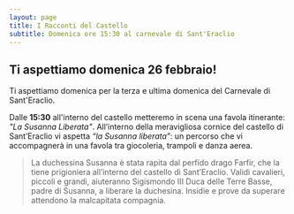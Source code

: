 ```yaml
---
layout: page
title: I Racconti del Castello
subtitle: Domenica ore 15:30 al carnevale di Sant'Eraclio
---
```


## Ti aspettiamo domenica 26 febbraio!

Ti aspettiamo domenica per la terza e ultima domenica del Carnevale di Sant'Eraclio.

Dalle **15:30** all'interno del castello metteremo in scena una favola itinerante: *"La Susanna Liberata"*.
All’interno della meravigliosa cornice del castello di Sant’Eraclio vi aspetta *“la Susanna liberata”*: un percorso che vi accompagnerà in una favola tra giocoleria, trampoli e danza aerea.

<div class="flickr-album-contaier" data-photoset="72157678956745580"></div>

> La duchessina Susanna è stata rapita dal perfido drago Farfir, che la tiene prigioniera all’interno del castello di Sant’Eraclio. Validi cavalieri, piccoli e grandi, aiuteranno Sigismondo III Duca delle Terre Basse, padre di Susanna, a liberare la duchesina. Insidie e prove da superare attendono la malcapitata compagnia.
